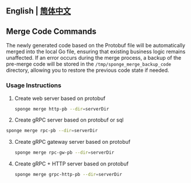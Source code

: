## English | [简体中文](readme-cn.md)

## Merge Code Commands

The newly generated code based on the Protobuf file will be automatically merged into the local Go file, ensuring that existing business logic remains unaffected. If an error occurs during the merge process, a backup of the pre-merge code will be stored in the `/tmp/sponge_merge_backup_code` directory, allowing you to restore the previous code state if needed.

### Usage Instructions

1. Create web server based on protobuf

   ```bash
   sponge merge http-pb --dir=serverDir
   ```

2.  Create gRPC server based on protobuf or sql

   ```bash
   sponge merge rpc-pb --dir=serverDir
   ```

3. Create gRPC gateway server based on protobuf

   ```bash
   sponge merge rpc-gw-pb --dir=serverDir
   ```

4. Create gRPC + HTTP server based on protobuf

   ```bash
   sponge merge grpc-http-pb --dir=serverDir
   ```
